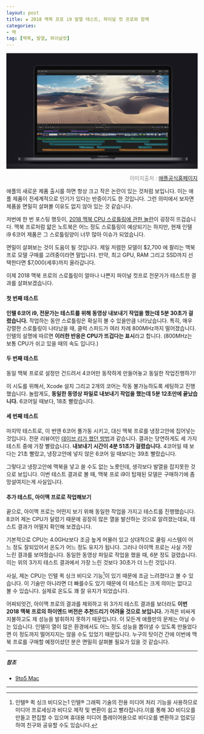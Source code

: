 ```yaml
---  
layout: post  
title: ✚ 2018 맥북 프로 i9 발열 테스트, 파이널 컷 프로와 함께
categories:
- 맥
tag: [맥북, 발열, 파이널컷]
---  
```

<div class="markdown-image">
<img src="/assets/article_images/2018-07-19-throttling/1.jpg" alt="" align="middle"/><p style="text-align:right;  color:#878787"> 이미지출처 : <a href="https://www.apple.com/kr/macbook-pro/"> 애플공식홈페이지 </a></p> </div>
<p class="drop-korean">
애플의 새로운 제품 출시를 하면 항상 크고 작은 논란이 있는 것처럼 보입니다. 이는 애플 제품이 전세계적으로 인기가 있다는 반증이기도 한 것입니다. 그런 의미에서 보자면 제품을 면밀히 살펴볼 이유도 없지 않아 있는 것 같습니다.
</p>

저번에 한 번 포스팅 했듯이, [2018 맥북 CPU 스로틀링에 관한 놀란](http://gisadan.github.io/맥/2018/07/18/macbook15.html)이 굉장히 뜨겁습니다. 맥북 프로처럼 얇은 노트북은 어느 정도 스로틀링이 예상되기는 하지만, 현재 인텔 i9 6코어 제품은 그 스로틀링양이 너무 많아 이슈가 되었습니다.

면밀이 살펴보는 것이 도움이 될 것입니다. 제일 저렴한 모델이 $2,700 에 팔리는 맥북 프로 모델 구매를 고려중이라면 말입니다. 만약, 최고 GPU, RAM 그리고 SSD까지 선택한다면 $7,000(세후)까지 올라갑니다.

이제 2018 맥북 프로의 스로틀링이 얼마나 나쁜지 파이널 컷프로 전문가가 테스트한 결과를 살펴보겠습니다.

#### 첫 번째 테스트
**인텔 6코어 i9, 전문가는 테스트를 위해 동영상 내보내기 작업을 했는데 5분 30초가 걸렸습니다.** 작업하는 동안 스로틀링은 확실히 볼 수 있을만큼 나타났습니다. 특히, 매우 강렬한 스로틀링이 나타났을 때, 클럭 스피드가 여러 차례 800MHz까지 떨어졌습니다. 인텔의 설명에 따르면 **이러한 반응은 CPU가 뜨겁다는 표시**라고 합니다. (800MHz는 보통 CPU가 쉬고 있을 때의 속도 입니다.)

#### 두 번째 테스트
동일 맥북 프로로 설정만 건드려서 4코어만 동작하게 만들어놓고 동일한 작업진행하기!

이 시도를 위해서, Xcode 설치 그리고 2개의 코어는 작동 불가능하도록 세팅하고 진행했습니다. 놀랍게도, **동일한 동영상 파일로 내보내기 작업을 했는데 5분 12초만에 끝났습니다.** 6코어일 때보다, 18초 빨랐습니다.

#### 세 번째 테스트
마지막 테스트로, 이 번엔 6코어 풀가동 시키고, 대신 맥북 프로를 냉장고안에 집어넣는 것입니다. 전문 리뷰어인 [데이브 리가 했던 방법](http://gisadan.github.io/맥/2018/07/18/macbook15.html)과 같습니다. 결과는 당연하게도 세 가지 테스트 중에 가장 빨랐습니다. **내보내기 시간이 4분 51초가 걸렸습니다.** 4코어일 때 보다는 21초 빨랐고, 냉장고안에 넣지 않은 6코어 일 때보다는 39초 빨랐습니다.

그렇다고 냉장고안에 맥북을 넣고 쓸 수도 없는 노릇인데, 생각보다 발열을 잡지못한 것으로 보입니다. 이번 테스트 결과로 볼 때, 맥북 프로 i9이 탑재된 모델은 구매하기에 좀 망설여지는게 사실입니다.

#### 추가 테스트, 아이맥 프로로 작업해보기
끝으로, 아이맥 프로는 어떤지 보기 위해 동일한 작업을 가지고 테스트를 진행했습니다. 8코어 제논 CPU가 달렸기 때문에 굉장히 많은 열을 발산하는 것으로 알려졌는데요, 테스트 결과가 어떨지 확인해 보겠습니다.

기본적으로 CPU는 4.0GHz보다 조금 높게 머물러 있고 상대적으로 쿨링 시스템이 어느 정도 잘되있어서 온도가 어느 정도 유지가 됩니다. 그러나 아이맥 프로는 사실 가장 느린 결과를 보여줬습니다. 동일한 동영상 파일로 작업을 했을 때, 6분 정도 걸렸습니다. 이는 위의 3가지 테스트 결과에서 가장 느린 것보다 30초가 더 느린 것입니다.

사실, 제논 CPU는 인텔 퀵 싱크 비디오 기능[^1]이 있기 때문에 조금 느려졌다고 볼 수 있습니다. 이 기술만 아니라면 더 빠를수도 있기 때문에 이 테스트는 크게 의미는 없다고 볼 수 있습니다. 실제로 온도도 꽤 잘 유지가 되었습니다.

어찌되엇건, 아이맥 프로의 결과를 제외하고 위 3가지 테스트 결과를 보더라도 **이번 2018 맥북 프로의 하이엔드 버전은 추천드리기 어려울 것으로 보입니다.** 가격은 비싸게 지불하고도 제 성능을 발휘하지 못하기 때문입니다. 이 모든게 애플만의 문제는 아닐 수는 있습니다. 인텔이 열이 많은 환경에서도 어느 정도 성능을 뽑아낼 수 있도록 만들었다면 이 정도까지 떨어지지는 않을 수도 있었기 때문입니다. 누구의 탓이건 간에 이번에 맥북 프로를 구매할 예정이셨던 분은 면밀히 살펴볼 필요가 있을 것 같습니다.


---

##### 참조
* [9to5 Mac](https://9to5mac.com/2018/07/18/how-macbook-pro-throttles-with-final-cut-pro-x/)

---

[^1]: 인텔® 퀵 싱크 비디오는1 인텔® 그래픽 기술의 전용 미디어 처리 기능을 사용하므로 미디어 프로세싱과 비디오 제작 및 변환이 쉽고 빨라집니다.이를 통해 3D 비디오를 만들고 편집할 수 있으며 휴대용 미디어 플레이어용으로 비디오를 변환하고 업로딩하여 친구와 공유할 수도 있습니다.
